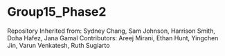 # Group15_Phase2
Repository Inherited from: Sydney Chang, Sam Johnson, Harrison Smith, Doha Hafez, Jana Gamal
Contributors: Areej Mirani, Ethan Hunt, Yingchen Jin, Varun Venkatesh, Ruth Sugiarto

